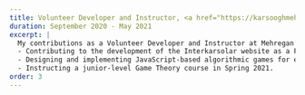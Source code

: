 ```yaml
---
title: Volunteer Developer and Instructor, <a href="https://karsooghmehregan.ir/">Mehregan Workshop</a>
duration: September 2020 - May 2021
excerpt: |
  My contributions as a Volunteer Developer and Instructor at Mehregan Workshop included:
  - Contributing to the development of the Interkarsolar website as a Frontend Developer, using React and Material-UI.
  - Designing and implementing JavaScript-based algorithmic games for educational purposes.
  - Instructing a junior-level Game Theory course in Spring 2021.
order: 3
---
```

